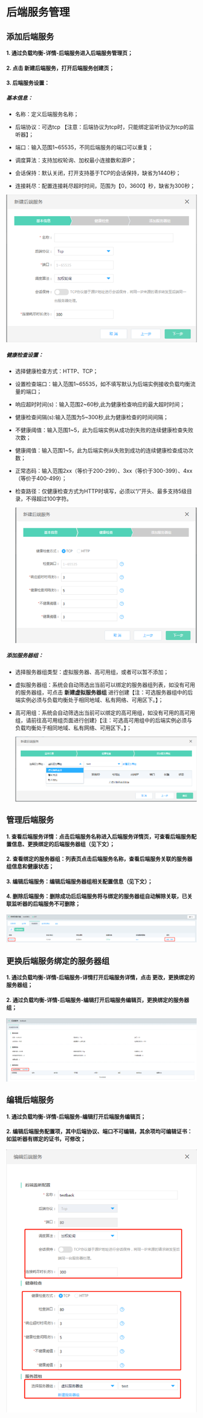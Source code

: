 # 后端服务管理

## 添加后端服务

#### 1. 通过负载均衡-详情-后端服务进入后端服务管理页；

#### 2. 点击 **新建后端服务**，打开后端服务创建页；

#### 3. 后端服务设置：
	
##### 基本信息：
	
- 名称：定义后端服务名称；
	
- 后端协议：可选tcp 【注意：后端协议为tcp时，只能绑定监听协议为tcp的监听器】；

- 端口：输入范围1~65535，不同后端服务的端口可以重复；

- 调度算法：支持加权轮询、加权最小连接数和源IP；

- 会话保持：默认关闭，打开支持基于TCP的会话保持，缺省为1440秒；

- 连接耗尽：配置连接耗尽超时时间，范围为【0，3600】秒，缺省为300秒；

![NLB后端服务设置](../../../../image/Networking/NLB/NLB-028.png)

##### 健康检查设置：

- 选择健康检查方式：HTTP、TCP；

- 设置检查端口：输入范围1~65535，如不填写默认为后端实例接收负载均衡流量的端口；

- 响应超时时间(s)：输入范围2~60秒,此为健康检查响应的最大超时时间；

- 健康检查间隔(s):输入范围为5~300秒,此为健康检查的时间间隔；

- 不健康阈值：输入范围1~5，此为后端实例从成功到失败的连续健康检查失败次数；

- 健康阈值：输入范围1~5，此为后端实例从失败到成功的连续健康检查成功次数；

- 正常态码：输入范围2xx（等价于200-299）、3xx（等价于300-399）、4xx（等价于400-499）；

- 检查路径：仅健康检查方式为HTTP时填写，必须以“/”开头、最多支持5级目录，不得超过100字符。

  ![NLB健康检查设置](../../../../image/Networking/NLB/NLB-BackHealth.png)	

##### 添加服务器组：

- 选择服务器组类型：虚拟服务器、高可用组，或者可以暂不添加；

- 虚拟服务器组：系统会自动筛选出当前可以绑定的服务器组列表，如没有可用的服务器组，可点击 **新建虚拟服务器组** 进行创建【注：可选服务器组中的后端实例必须与负载均衡处于相同地域、私有网络、可用区下。】；

- 高可用组：系统会自动筛选出当前可以绑定的高可用组，如没有可用的高可用组，请前往高可用组页面进行创建}【注：可选高可用组中的后端实例必须与负载均衡处于相同地域、私有网络、可用区下。】；

  ![NLB添加服务器组](../../../../image/Networking/NLB/NLB-BackVS.png)

## 管理后端服务

#### 1. 查看后端服务详情：点击后端服务名称进入后端服务详情页，可查看后端服务配置信息、更换绑定的后端服务器组（见下文）；

#### 2. 查看绑定的服务器组：列表页点击后端服务名称，查看后端服务关联的服务器组信息和健康状态；

#### 3. 编辑后端服务：编辑后端服务器组相关配置信息（见下文）；

#### 4. 删除后端服务：删除成功后后端服务将与绑定的服务器组自动解除关联，已关联监听器的后端服务不可删除；

  ![NLB管理后端服务](../../../../image/Networking/NLB/NLB-Back-Mgm.png)
	
## 更换后端服务绑定的服务器组

#### 1. 通过负载均衡-详情-后端服务-详情打开后端服务详情，点击 **更改**，更换绑定的服务器组；

#### 2. 通过负载均衡-详情-后端服务-编辑打开后端服务编辑页，更换绑定的服务器组；

  ![NLB更换后端绑定的服务器组](../../../../image/Networking/NLB/NLB-BackDetail.png)
	
## 编辑后端服务

#### 1. 通过负载均衡-详情-后端服务-编辑打开后端服务编辑页；

#### 2. 编辑后端服务配置项，其中后端协议、端口不可编辑，其余项均可编辑证书：如监听器有绑定的证书，可修改；

  ![NLB编辑后端服务](../../../../image/Networking/NLB/NLB-BackEdit.png)
	


